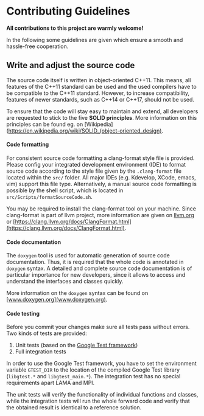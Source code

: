 # Contributing Guidelines

**All contributions to this project are warmly welcome!**

In the following some guidelines are given which ensure a smooth and hassle-free cooperation.

## Write and adjust the source code

The source code itself is written in object-oriented C++11. This means, all features of the C++11 standard can be used and the used compilers have to be compatible to the C++11 standard. However, to increase compatibility, features of newer standards, such as C++14 or C++17, should not be used.

To ensure that the code will stay easy to maintain and extend, all developers are requested to stick to the five **SOLID principles**. More information on this principles can be found eg. on [Wikipedia](https://en.wikipedia.org/wiki/SOLID_(object-oriented_design).

#### Code formatting

For consistent source code formatting a clang-format style file is provided.
Please config your integrated development environment (IDE) to format source code according to the style file given by the `.clang-format` file located within the `src/` folder.
All major IDEs (e.g. Kdevelop, XCode, emacs, vim) support this file type.
Alternatively, a manual source code formatting is possible by the shell script, which is located in `src/Scripts/formatSourceCode.sh`.

You may be required to install the clang-format tool on your machine.
Since clang-format is part of llvm project, more information are given on [llvm.org](llvm.org) or [https://clang.llvm.org/docs/ClangFormat.html](https://clang.llvm.org/docs/ClangFormat.html).

#### Code documentation

The `doxygen` tool is used for automatic generation of source code documentation.
Thus, it is required that the whole code is annotated in `doxygen` syntax.
A detailed and complete source code documentation is of particular importance for new developers, since it allows to access and understand the interfaces and classes quickly.


More information on the `doxygen` syntax can be found on [www.doxygen.org](www.doxygen.org).

#### Code testing

Before you commit your changes make sure all tests pass without errors.
Two kinds of tests are provided:
1. Unit tests (based on the [Google Test framework](https://github.com/google/googletest))
2. Full integration tests

In order to use the Google Test framework, you have to set the environment variable `GTEST_DIR` to the location of the compiled Google Test library (`libgtest.*` and `libgtest_main.*`). The integration test has no special requirements apart LAMA and MPI. 

The unit tests will verify the functionality of individual functions and classes, while the integration tests will run the whole forward code and verify that the obtained result is identical to a reference solution.
